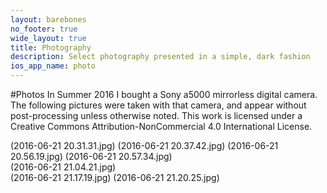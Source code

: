 ```yaml
---
layout: barebones
no_footer: true
wide_layout: true
title: Photography
description: Select photography presented in a simple, dark fashion
ios_app_name: photo
---
```


#Photos
In Summer 2016 I bought a Sony a5000 mirrorless digital camera. The following pictures were taken with that camera, and appear without post-processing unless otherwise noted. This work is licensed under a Creative Commons Attribution-NonCommercial 4.0 International License.

(2016-06-21 20.31.31.jpg)
(2016-06-21 20.37.42.jpg)
(2016-06-21 20.56.19.jpg)
(2016-06-21 20.57.34.jpg)	
(2016-06-21 21.04.21.jpg)	
(2016-06-21 21.17.19.jpg)
(2016-06-21 21.20.25.jpg)
 
